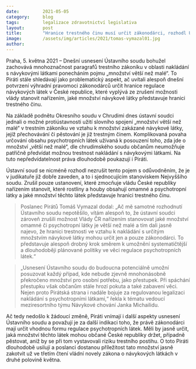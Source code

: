 ```yaml
---
date:         2021-05-05
category:     blog
tags:         legalizace zdravotnictví legislativa
layout:       post
title:        "Hranice trestného činu musí určit zákonodárci, rozhodl Ústavní soud. Piráti to vnímají jako první krok k systematické regulaci psychotropních látek"
image:        /assets/img/articles/2021/tomas-vymazal01.jpg
author:       
---
```



Praha, 5. května 2021 – Dnešní usnesení Ústavního soudu bohužel zachovává mnohoznačnost paragrafů trestního zákoníku v oblasti nakládání s návykovými látkami ponecháním pojmu „množství větší než malé“. To Piráti stále shledávají jako problematický aspekt, ač uvítali alespoň dnešní potvrzení výhradní pravomoci zákonodárců určit hranice regulace návykových látek v České republice, které vyplývá ze zrušení možnosti vlády stanovit nařízením, jaké množství návykové látky představuje hranici trestného činu.

Na základě podnětu Okresního soudu v Chrudimi dnes ústavní soudci jednali o možné protiústavnosti užití slovního spojení „množství větší než malé“ v trestním zákoníku ve vztahu k množství zakázané návykové látky, jejíž přechovávání či pěstování je již trestným činem. Komplikovaná povaha určování obsahu psychotropních látek užívaná k posouzení toho, zda jde o množství „větší než malé“, dle chrudimského soudu občanům neumožňuje patřičně předvídat možnou trestnost nakládání s návykovými látkami. Na tuto nepředvídatelnost práva dlouhodobě poukazují i Piráti.

Ústavní soud se nicméně rozhodl nezrušit tento pojem s odůvodněním, že je v judikatuře již dobře zaveden, a to i sjednocujícím stanoviskem Nejvyššího soudu. Zrušil pouze ustanovení, které zmocňuje vládu České republiky nařízením stanovit, které rostliny a houby obsahují omamné a psychotropní látky a jaké množství těchto látek představuje hranici trestného činu.

> Poslanec Pirátů Tomáš Vymazal dodal: „Ač mě samotné rozhodnutí Ústavního soudu nepotěšilo, vítám alespoň to, že ústavní soudci zároveň zrušili možnost Vlády ČR nařízením stanovovat jaké množství omamné či psychotropní látky je větší než malé a tím dali jasně najevo, že hranici trestnosti ve vztahu k nakládání s určitým množstvím návykové látky mohou určit jen a pouze zákonodárci. To představuje alespoň drobný krok směrem k umožnění systematičtější a dlouhodoběji plánované politiky ve věci regulace psychotropních látek.“

> „Usnesení Ústavního soudu do budoucna potenciálně umožní posuzovat každý případ, kde nebude zjevně mnohonásobně překročeno množství pro osobní potřebu, jako přestupek. Při spáchání přestupku však občanům stále hrozí pokuta a také zabavení věci. Nejen proto Pirátská strana i nadále bojuje za regulovanou legalizaci nakládání s psychotropními látkami,“ řekla k tématu vedoucí meziresortního týmu Návykové chování Janka Michailidu.

Ač tedy nedošlo k žádoucí změně, Piráti vnímají i další aspekty usnesení Ústavního soudu a považují je za další indikaci toho, že právě zákonodárci mají určit vhodnou formu regulace psychotropních látek. Měli by jasně určit, jaká množství těchto látek mohou občané České republiky držet, případně pěstovat, aniž by se při tom vystavovali riziku trestního postihu. O toto Piráti dlouhodobě usilují a poslanci dostanou příležitost tato množství jasně zakotvit už ve třetím čtení vládní novely zákona o návykových látkách v druhé polovině května.
